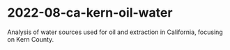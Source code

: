 # 2022-08-ca-kern-oil-water
Analysis of water sources used for oil and extraction in California, focusing on Kern County.
